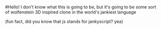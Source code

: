 #Hello!
I don't know what this is going to be, but it's going to be some sort of wolfenstein 3D inspired clone in the world's jankiest language

(fun fact, did you know that js stands for jankyscript? yea)